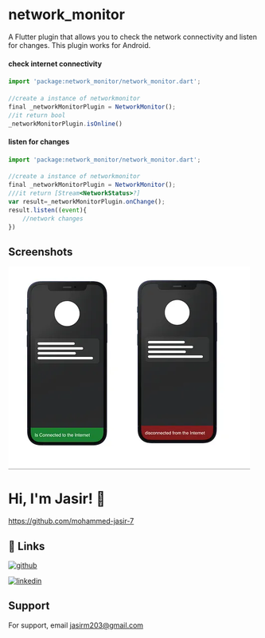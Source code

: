 
# network_monitor


A Flutter plugin that allows you to check the network connectivity and listen for changes. This plugin works for Android.
 

#### check internet connectivity

```javascript
import 'package:network_monitor/network_monitor.dart';

//create a instance of networkmonitor
final _networkMonitorPlugin = NetworkMonitor();
//it return bool
_networkMonitorPlugin.isOnline()
```
#### listen for changes

```javascript
import 'package:network_monitor/network_monitor.dart';

//create a instance of networkmonitor
final _networkMonitorPlugin = NetworkMonitor();
///it return [Stream<NetworkStatus>?]
var result=_networkMonitorPlugin.onChange();
result.listen((event){
    //network changes
})
```


## Screenshots

<p>
    <img src="https://github.com/mohammed-jasir-7/images/blob/main/networkMonitor.png?raw=true"/>
    
</p>

# Hi, I'm Jasir! 👋
https://github.com/mohammed-jasir-7


## 🔗 Links
[![github](https://cdn.iconscout.com/icon/free/png-512/free-github-169-1174970.png?f=webp&w=80)](https://github.com/mohammed-jasir-7)



[![linkedin](https://img.shields.io/badge/linkedin-0A66C2?style=for-the-badge&logo=linkedin&logoColor=white)](https://www.linkedin.com/in/jasir-bin-shihabudeen-61b99722b/)



## Support

For support, email jasirm203@gmail.com 
